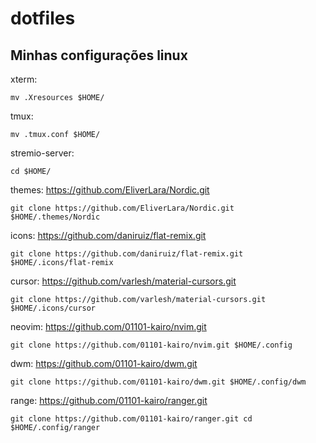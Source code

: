 # dotfiles
## Minhas configurações linux
xterm:
```
mv .Xresources $HOME/
```
tmux:
```
mv .tmux.conf $HOME/
```
stremio-server:
```
cd $HOME/
```
themes: https://github.com/EliverLara/Nordic.git
```
git clone https://github.com/EliverLara/Nordic.git $HOME/.themes/Nordic
```
icons: https://github.com/daniruiz/flat-remix.git
```
git clone https://github.com/daniruiz/flat-remix.git $HOME/.icons/flat-remix
```
cursor: https://github.com/varlesh/material-cursors.git
```
git clone https://github.com/varlesh/material-cursors.git $HOME/.icons/cursor
```
neovim: https://github.com/01101-kairo/nvim.git
```
git clone https://github.com/01101-kairo/nvim.git $HOME/.config
```
dwm: https://github.com/01101-kairo/dwm.git
```
git clone https://github.com/01101-kairo/dwm.git $HOME/.config/dwm
```
range: https://github.com/01101-kairo/ranger.git
```
git clone https://github.com/01101-kairo/ranger.git cd $HOME/.config/ranger
```
